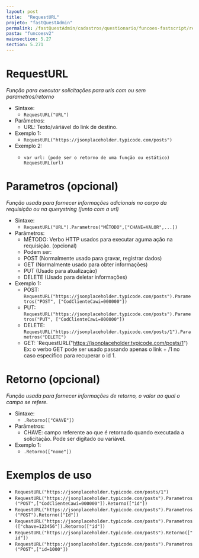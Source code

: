 ```yaml
---
layout: post
title:  "RequestURL"
projeto: "fastQuestAdmin"
permalink: /fastQuestAdmin/cadastros/questionario/funcoes-fastscript/requesturl
pasta: "funcoesv2"
mainsection: 5.27
section: 5.271
---
```


# RequestURL
*Função para executar solicitações para urls com ou sem parametros/retorno*

- Sintaxe:
    - `RequestURL("URL")`
- Parâmetros:
    - URL: Texto/váriável do link de destino.
- Exemplo 1: 
    - `RequestURL("https://jsonplaceholder.typicode.com/posts")`
- Exemplo 2:
    - <pre>
      <code>var url: (pode ser o retorno de uma função ou estático)
      RequestURL(url)</code>
      </pre>

# Parametros (opcional)
*Função usada para fornecer informações adicionais no corpo da requisição ou na querystring (junto com a url)*

- Sintaxe:
    - `RequestURL("URL").Parametros("MÉTODO",["CHAVE=VALOR",...])`
- Parâmetros:
    - MÉTODO: Verbo HTTP usados para executar aguma ação na requisição. (opcional)
    - Podem ser: 
    - POST (Normalmente usado para gravar, registrar dados)
    - GET (Normalmente usado para obter informações)
    - PUT (Usado para atualização)
    - DELETE (Usado para deletar informações)
- Exemplo 1: 
    - POST: `RequestURL("https://jsonplaceholder.typicode.com/posts").Parametros("POST", ["CodClienteCawi=000000"])`
    - PUT: `RequestURL("https://jsonplaceholder.typicode.com/posts").Parametros("PUT", ["CodClienteCawi=000000"])`
    - DELETE: `RequestURL("https://jsonplaceholder.typicode.com/posts/1").Parametros("DELETE")`
    - GET: `RequestURL("https://jsonplaceholder.typicode.com/posts/1") Ex: o verbo GET pode ser usado passando apenas o link + /1 no caso especifico para recuperar o id 1.

# Retorno (opcional)
*Função usada para fornecer informações de retorno, o valor ao qual o campo se refere.*

- Sintaxe:
    - `.Retorno(["CHAVE"])`
- Parâmetros:
    - CHAVE: campo referente ao que é retornado quando executada a solicitação. Pode ser digitado ou variável.
- Exemplo 1:
    - `.Retorno(["nome"])`

# Exemplos de uso

- `RequestURL("https://jsonplaceholder.typicode.com/posts/1")`
- `RequestURL("https://jsonplaceholder.typicode.com/posts").Parametros("POST",["CodClienteCawi=000000"]).Retorno(["id"])`
- `RequestURL("https://jsonplaceholder.typicode.com/posts").Parametros("POST").Retorno(["Id"])`
- `RequestURL("https://jsonplaceholder.typicode.com/posts").Parametros(["chave=123456"]).Retorno(["id"])`
- `RequestURL("https://jsonplaceholder.typicode.com/posts").Retorno(["id"])`
- `RequestURL("https://jsonplaceholder.typicode.com/posts").Parametros("POST",["id=1000"])`